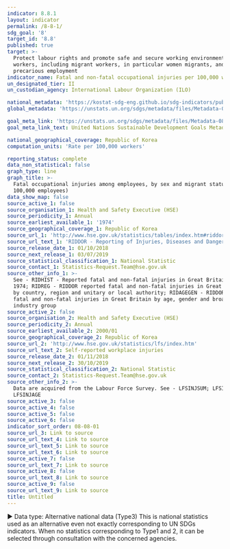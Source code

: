 ```yaml
---
indicator: 8.8.1
layout: indicator
permalink: /8-8-1/
sdg_goal: '8'
target_id: '8.8'
published: true
target: >-
  Protect labour rights and promote safe and secure working environments for all
  workers, including migrant workers, in particular women migrants, and those in
  precarious employment
indicator_name: Fatal and non-fatal occupational injuries per 100,000 workers, by sex and migrant status
un_designated_tier: II
un_custodian_agency: International Labour Organization (ILO)

national_metadata: 'https://kostat-sdg-eng.github.io/sdg-indicators/public/Metadata-08-08-01_ENG.pdf'
global_metadata: 'https://unstats.un.org/sdgs/metadata/files/Metadata-08-08-01.pdf'

goal_meta_link: 'https://unstats.un.org/sdgs/metadata/files/Metadata-08-08-01.pdf'
goal_meta_link_text: United Nations Sustainable Development Goals Metadata (PDF 381 KB)

national_geographical_coverage: Republic of Korea
computation_units: 'Rate per 100,000 workers'

reporting_status: complete
data_non_statistical: false
graph_type: line
graph_title: >-
  Fatal occupational injuries among employees, by sex and migrant status (per
  100,000 employees)
data_show_map: false
source_active_1: false
source_organisation_1: Health and Safety Executive (HSE)
source_periodicity_1: Annual
source_earliest_available_1: '1974'
source_geographical_coverage_1: Republic of Korea
source_url_1: 'http://www.hse.gov.uk/statistics/tables/index.htm#riddor'
source_url_text_1: 'RIDDOR - Reporting of Injuries, Diseases and Dangerous Occurrences Regulations'
source_release_date_1: 01/10/2018
source_next_release_1: 03/07/2019
source_statistical_classification_1: National Statistic
source_contact_1: Statistics-Request.Team@hse.gov.uk
source_other_info_1: >-
  See - RIDHIST - Reported fatal and non-fatal injuries in Great Britain from
  1974; RIDREG - RIDDOR reported fatal and non-fatal injuries in Great Britain
  by country, region and unitary or local authority; RIDAGEGEN - RIDDOR reported
  fatal and non-fatal injuries in Great Britain by age, gender and broad
  industry group
source_active_2: false
source_organisation_2: Health and Safety Executive (HSE)
source_periodicity_2: Annual
source_earliest_available_2: 2000/01
source_geographical_coverage_2: Republic of Korea
source_url_2: 'http://www.hse.gov.uk/statistics/lfs/index.htm'
source_url_text_2: Self-reported workplace injuries
source_release_date_2: 01/11/2018
source_next_release_2: 30/10/2019
source_statistical_classification_2: National Statistic
source_contact_2: Statistics-Request.Team@hse.gov.uk
source_other_info_2: >-
  Data are acquired from the Labour Force Survey. See - LFSINJSUM; LFSINJREG;
  LFSINJAGE
source_active_3: false
source_active_4: false
source_active_5: false
source_active_6: false
indicator_sort_order: 08-08-01
source_url_3: Link to source
source_url_text_4: Link to source
source_url_text_5: Link to source
source_url_text_6: Link to source
source_active_7: false
source_url_text_7: Link to source
source_active_8: false
source_url_text_8: Link to source
source_active_9: false
source_url_text_9: Link to source
title: Untitled
---
```

▶ Data type: Alternative national data (Type3) This is national statistics used as an alternative even not exactly corresponding to UN SDGs indicators. When no statistics corresponding to Type1 and 2, it can be selected through consultation with the concerned agencies.
